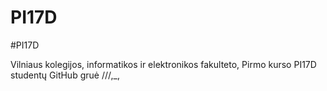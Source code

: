 # PI17D
#PI17D

Vilniaus kolegijos, informatikos ir elektronikos fakulteto, Pirmo kurso PI17D studentų GitHub gruė
///,_,

